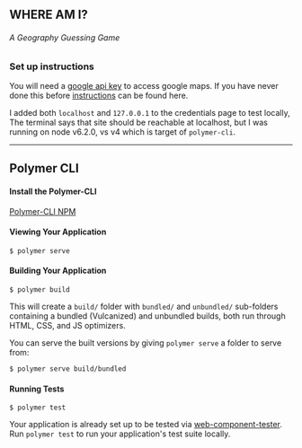 ## WHERE AM I?
###### A Geography Guessing Game


### Set up instructions

You will need a [google api key](https://console.developers.google.com/apis) to access google maps. If you have never done this before [instructions](https://developers.google.com/maps/documentation/javascript/get-api-key) can be found here.

I added both `localhost` and `127.0.0.1` to the credentials page to test locally, The terminal says that site should be reachable at localhost, but I was running on node v6.2.0, vs v4 which is target of `polymer-cli`.

---

## Polymer CLI

#### Install the Polymer-CLI

[Polymer-CLI NPM](https://www.npmjs.com/package/polymer-cli)

#### Viewing Your Application

```
$ polymer serve
```

#### Building Your Application

```
$ polymer build
```

This will create a `build/` folder with `bundled/` and `unbundled/` sub-folders
containing a bundled (Vulcanized) and unbundled builds, both run through HTML,
CSS, and JS optimizers.

You can serve the built versions by giving `polymer serve` a folder to serve
from:

```
$ polymer serve build/bundled
```

#### Running Tests

```
$ polymer test
```

Your application is already set up to be tested via [web-component-tester](https://github.com/Polymer/web-component-tester). Run `polymer test` to run your application's test suite locally.
